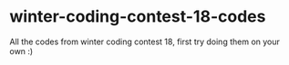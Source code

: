 # winter-coding-contest-18-codes
All the codes from winter coding contest 18, first try doing them on your own :)
